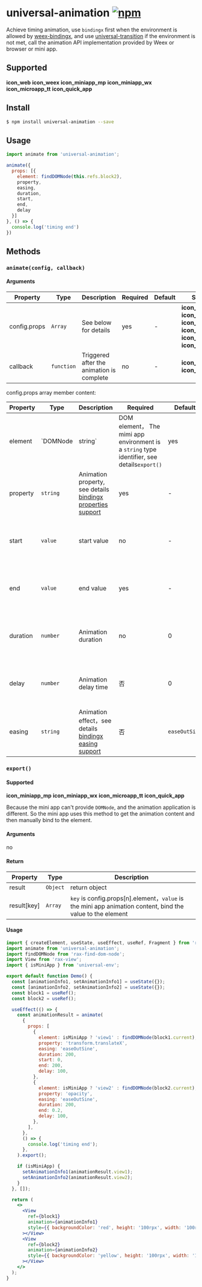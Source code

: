 # universal-animation [![npm](https://img.shields.io/npm/v/universal-animation.svg)](https://www.npmjs.com/package/universal-animation)

Achieve timing animation, use `bindingx` first when the environment is allowed by [weex-bindingx](https://www.npmjs.com/package/weex-bindingx), and use [universal-transition](https://www.npmjs.com/package/universal-transition) if the environment is not met, call the animation API implementation provided by Weex or browser or mini app.

## Supported

__icon_web__ __icon_weex__ __icon_miniapp_mp__ __icon_miniapp_wx__ __icon_microapp_tt__ __icon_quick_app__

## Install

```bash
$ npm install universal-animation --save
```

## Usage

```js
import animate from 'universal-animation';

animate({
  props: [{
    element: findDOMNode(this.refs.block2),
    property,
    easing,
    duration,
    start,
    end,
    delay
  }]
}, () => {
  console.log('timing end')
})

```

## Methods

### `animate(config, callback)`

#### Arguments

| Property | Type | Description | Required | Default | Supported |
| --- | --- | --- | --- | --- |  --- |
| config.props | `Array` | See below for details | yes | - |__icon_web__ __icon_weex__ __icon_miniapp_mp__ __icon_miniapp_wx__ __icon_microapp_tt__ __icon_quick_app__ |
| callback | `function` | Triggered after the animation is complete | no | - | __icon_web__ __icon_weex__  |

config.props array member content:

| Property | Type | Description | Required | Default | Supported |
| --- | --- | --- | --- | --- |  --- |
| element | `DOMNode|string` | DOM element， The mimi app environment is a `string` type identifier, see details`export()` | yes | - | __icon_web__ __icon_weex__ __icon_miniapp_mp__ __icon_miniapp_wx__ __icon_microapp_tt__ __icon_quick_app__ |
| property | `string` | Animation property, see details [bindingx properties support](https://alibaba.github.io/bindingx/guide/cn_api_attributes) | yes | - | __icon_web__ __icon_weex__ __icon_miniapp_mp__ __icon_miniapp_wx__ __icon_microapp_tt__ __icon_quick_app__  |
| start | `value` | start value | no | - | __icon_web__ __icon_weex__ __icon_miniapp_mp__ __icon_miniapp_wx__ __icon_microapp_tt__ __icon_quick_app__   |
| end | `value` | end value | yes | - |  __icon_web__ __icon_weex__ __icon_miniapp_mp__ __icon_miniapp_wx__ __icon_microapp_tt__ __icon_quick_app__ |
| duration | `number` | Animation duration | no | 0 | __icon_web__ __icon_weex__ __icon_miniapp_mp__ __icon_miniapp_wx__ __icon_microapp_tt__ __icon_quick_app__  |
| delay | `number` | Animation delay time | 否 | 0 | __icon_web__ __icon_weex__ __icon_miniapp_mp__ __icon_miniapp_wx__ __icon_microapp_tt__ __icon_quick_app__  |
| easing | `string` | Animation effect，see details [bindingx easing support](https://alibaba.github.io/bindingx/guide/cn_api_interpolator) | 否 | `easeOutSine` | __icon_web__ __icon_weex__ __icon_miniapp_mp__ __icon_miniapp_wx__ __icon_microapp_tt__ __icon_quick_app__ |

### `export()`

#### Supported

__icon_miniapp_mp__ __icon_miniapp_wx__ __icon_microapp_tt__ __icon_quick_app__

Because the mini app can't provide `DOMNode`, and the animation application is different. So the mini app uses this method to get the animation content and then manually bind to the element.

#### Arguments

no

#### Return

| Property | Type | Description |
| --- | --- | --- |
| result | `Object` | return object |
| result[key] | `Array` | `key` is config.props[n].element，`value` is the mini app animation content, bind the value to the element  |

#### Usage

```jsx
import { createElement, useState, useEffect, useRef, Fragment } from 'rax';
import animate from 'universal-animation';
import findDOMNode from 'rax-find-dom-node';
import View from 'rax-view';
import { isMiniApp } from 'universal-env';

export default function Demo() {
  const [animationInfo1, setAnimationInfo1] = useState({});
  const [animationInfo2, setAnimationInfo2] = useState({});
  const block1 = useRef();
  const block2 = useRef();

  useEffect(() => {
    const animationResult = animate(
      {
        props: [
          {
            element: isMiniApp ? 'view1' : findDOMNode(block1.current),
            property: 'transform.translateX',
            easing: 'easeOutSine',
            duration: 200,
            start: 0,
            end: 200,
            delay: 100,
          },
          {
            element: isMiniApp ? 'view2' : findDOMNode(block2.current),
            property: 'opacity',
            easing: 'easeOutSine',
            duration: 200,
            end: 0.2,
            delay: 100,
          },
        ],
      },
      () => {
        console.log('timing end');
      },
    ).export();

    if (isMiniApp) {
      setAnimationInfo1(animationResult.view1);
      setAnimationInfo2(animationResult.view2);
    }
  }, []);

  return (
    <>
      <View
		ref={block1}
        animation={animationInfo1}
        style={{ backgroundColor: 'red', height: '100rpx', width: '100rpx' }}
      ></View>
      <View
		ref={block2}
        animation={animationInfo2}
        style={{ backgroundColor: 'yellow', height: '100rpx', width: '100rpx' }}
      ></View>
    </>
  );
}
```



